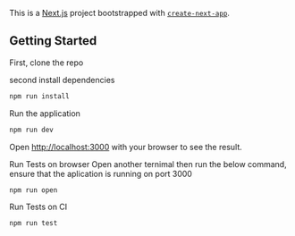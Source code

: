 This is a [Next.js](https://nextjs.org/) project bootstrapped with [`create-next-app`](https://github.com/vercel/next.js/tree/canary/packages/create-next-app).

## Getting Started

First, clone the repo

second install dependencies
```bash
npm run install
```

Run the application
```bash
npm run dev
```

Open [http://localhost:3000](http://localhost:3000) with your browser to see the result.

Run Tests on browser
Open another ternimal then run the below command, ensure that the aplication is running on port 3000

```bash
npm run open
```

Run Tests on CI
```bash
npm run test
```

